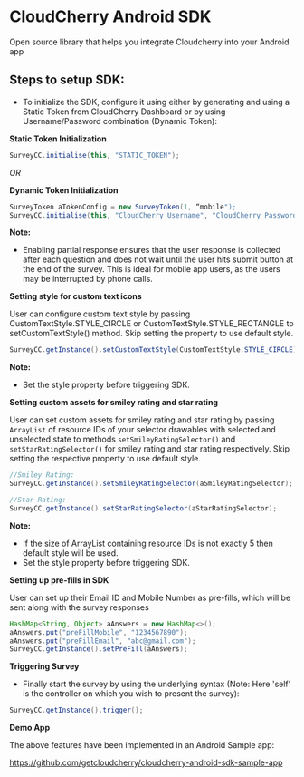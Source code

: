 # CloudCherry Android SDK
Open source library that helps you integrate Cloudcherry into your Android app

## Steps to setup SDK:

- To initialize the SDK, configure it using either by generating and using a Static Token from CloudCherry Dashboard or by using Username/Password combination (Dynamic Token):

**Static Token Initialization**

```Java
SurveyCC.initialise(this, "STATIC_TOKEN");
```

*OR*

**Dynamic Token Initialization**

```Java
SurveyToken aTokenConfig = new SurveyToken(1, “mobile");
SurveyCC.initialise(this, "CloudCherry_Username", "CloudCherry_Password", aTokenConfig);
```

**Note:**

- Enabling partial response ensures that the user response is collected after each question and does not wait until the user hits submit button at the end of the survey. This is ideal for mobile app users, as the users may be interrupted by phone calls.

**Setting style for custom text icons**

User can configure custom text style by passing CustomTextStyle.STYLE_CIRCLE or CustomTextStyle.STYLE_RECTANGLE to setCustomTextStyle() method. Skip setting the property to use default style.

```Java
SurveyCC.getInstance().setCustomTextStyle(CustomTextStyle.STYLE_CIRCLE);
```

**Note:**

- Set the style property before triggering SDK.

**Setting custom assets for smiley rating and star rating**

User can set custom assets for smiley rating and star rating by passing `ArrayList` of resource IDs of your selector drawables with selected and unselected state to methods `setSmileyRatingSelector()` and `setStarRatingSelector()` for smiley rating and star rating respectively. Skip setting the respective property to use default style.

```Java
//Smiley Rating:
SurveyCC.getInstance().setSmileyRatingSelector(aSmileyRatingSelector);

//Star Rating:
SurveyCC.getInstance().setStarRatingSelector(aStarRatingSelector);
```

**Note:**

- If the size of ArrayList containing resource IDs is not exactly 5 then default style will be used.
- Set the style property before triggering SDK.

**Setting up pre-fills in SDK**

User can set up their Email ID and Mobile Number as pre-fills, which will be sent along with the survey responses

```Java
HashMap<String, Object> aAnswers = new HashMap<>();
aAnswers.put("preFillMobile", "1234567890");
aAnswers.put("preFillEmail", "abc@gmail.com");
SurveyCC.getInstance().setPreFill(aAnswers);
```

**Triggering Survey**

- Finally start the survey by using the underlying syntax (Note: Here 'self' is the controller on which you wish to present the survey):

```Java
SurveyCC.getInstance().trigger();
```

**Demo App**

The above features have been implemented in an Android Sample app:

https://github.com/getcloudcherry/cloudcherry-android-sdk-sample-app

